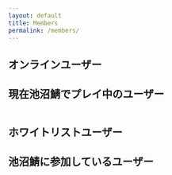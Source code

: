 ```yaml
---
layout: default
title: Members
permalink: /members/
---
```


<section class="section" id="online-users">
    <div class="container">
        <h1 class="title">オンラインユーザー</h1>
        <h2 class="subtitle">現在池沼鯖でプレイ中のユーザー</h2>
        <div class="columns is-multiline is-mobile" id="online-users-list">
        </div>
    </div>
</section>

<section class="section" id="whitelist-users">
    <div class="container">
        <h1 class="title">ホワイトリストユーザー</h1>
        <h2 class="subtitle">池沼鯖に参加しているユーザー</h2>
        <div class="columns is-multiline is-mobile" id="whitelist-users-list">
        </div>
    </div>
</section>

<script>
(window.onload = function() {
    function paddingZero(n) {
        return n > 9 ? n : '0' + n;
    }
    function minecraft_uuid2twitter_sn(uuid){
        var array = [
          { "0fba512a-44dd-4ec4-9ef6-ecb2aa28c38e" :"s0baco" },
          { "f7a3fc3d-f13b-46b6-8d48-d06de506cdb5" :"s0baco" },
          { "df96c622-655d-41d2-ac73-39a8ee195104" :"CUP_dadapo" },
          { "58f12a1c-1989-4f3b-9182-1ff23bd5d251" :"nagisberry" },
          { "e8e2ea61-af44-468d-9bd6-6f6903c110dd" :"eai04191" },
          { "efcd84f7-65c7-4803-ad2e-6f7b6fa7a66c" :"nagisberry" },
          { "d6692e9d-4ea1-4074-ba74-14f013b8db37" :"benntann_RX" },
          { "2cc26e6b-4fc0-4086-8527-0753fb48d5d3" :"Angelfall1229" },
          { "8a030347-3955-4899-98ea-f9fc0bfa079f" :"automatic_penis" },
          { "593fd0a2-482d-46ee-b9a8-980414a5e9d7" :"IV_C_LI" },
          { "4993972d-3d99-4f77-b490-c13aac5575dc" :"nanase_coder" },
          { "d723b514-850a-44ad-a5bc-474d633275c2" :"fumieval" },
          { "bd117a60-8b8f-4704-bf46-0fbdd5c84a56" :"su2ca" },
          { "d9b34348-01f2-449a-8e03-5dbc3fce21e9" :"CUP_dadapo" },
          { "4f112cce-e958-4ffc-b672-72e2804853cb" :"eai04191" }
        ];
        for(var i = 0; i < array.length; i++) {
            if(array[i][uuid] !== undefined){
                return(array[i][uuid]);
            }
        }
    }

    function subaccount_check(uuid) {
        var array = [
          { "0fba512a-44dd-4ec4-9ef6-ecb2aa28c38e" :true },
          { "efcd84f7-65c7-4803-ad2e-6f7b6fa7a66c" :true },
          { "d9b34348-01f2-449a-8e03-5dbc3fce21e9" :true },
          { "4f112cce-e958-4ffc-b672-72e2804853cb" :true }
        ];
        for(var i = 0; i < array.length; i++) {
            if(array[i][uuid] !== undefined){
                return(array[i][uuid]);
            }
        }
    }

    $.ajax({
        type: 'GET',
        url: 'http://api.mc.mizle.net/v1/',
        dataType: 'json',
        success: function(json) {
            var len = json["stats_players"].length;
            $("#whitelist-users h2").append(' (' + len + '人)');
            json["stats_players"].sort(
                function(a, b) {
                    var aName = a["login_time"];
                    var bName = b["login_time"];
                    if (aName < bName) return 1;
                    if (aName > bName) return -1;
                    return 0;
                }
            );

            for (var i = 0; i < len; i++) {
                var name = json["stats_players"][i].name;
                if(name == "Eai"){
                    name = name + '<span class="tag is-success">OP</span>';
                }
                var uuid = json["stats_players"][i].uuid;
                var twitter_sn = minecraft_uuid2twitter_sn(uuid);
                if(twitter_sn == undefined){
                    var twitter_tag = "";
                }else {
                    var twitter_tag = '<p class="subtitle is-6"><a href="https://twitter.com/' + twitter_sn + '">@' + twitter_sn + '</a></p>';
                }
                var subaccount = subaccount_check(uuid);
                if(subaccount == undefined){
                    var subaccount_tag = "";
                }else {
                    var subaccount_tag = '<span class="subaccount">Sub</span>';
                }
                var bust_url = "https://visage.surgeplay.com/bust/512/" + uuid;
                var icon = "https://visage.surgeplay.com/head/512/" + uuid + "";
                var exp_level = json["stats_players"][i].exp_level;
                var exp_perc = round(json["stats_players"][i].exp_perc * 100);
                var food_level = paddingZero(json["stats_players"][i].food_level);
                var health = paddingZero(Math.floor(json["stats_players"][i].health));
                var armor = paddingZero(Math.floor(json["stats_players"][i].armor_rating));
                var playtime = moment(moment() + moment(json["stats_players"][i].playtime, "X")).diff(moment(), 'hours');
                var login_time = moment.unix(json["stats_players"][i].login_time).fromNow();

                var playerdata =
                    '<div class="card column is-12-mobile is-one-third-tablet is-one-quarter-desktop" data-uuid="' + uuid + '">' +
                        '<div class="card-image">' +
                            '<figure class="image is-square">' +
                              '<img class="bust" src="' + bust_url + '">' +
                            '</figure>' +
                        '</div>' +
                        '<div class="card-content">' +
                        subaccount_tag + 
                            '<div class="media">' + 
                                '<div class="media-left">' + 
                                    '<figure class="image is-48x48">' + 
                                        '<img src="' + icon + '">' + 
                                    '</figure>' + 
                                '</div>' + 
                                '<div class="media-content">' + 
                                    '<p class="title is-4">'+ name +'</p>' + 
                                    twitter_tag + 
                                '</div>' + 
                            '</div>' + 
                            '<div class="content">' + 
                                '<progress class="progress is-primary" value="' + exp_perc + '" max="100" ">' + 
                                '</progress><span class="progress-info">Lv' + exp_level + ' - ' + exp_perc + '%</span>' + 
                            '</div>' + 
                        '</div>' +
                        '<footer class="card-footer">' +
                            '<a class="card-footer-item playtime"><i class="fa fa-clock-o" aria-hidden="true"></i>' + playtime + '時間</a>' +
                            '<a class="card-footer-item login_time"><i class="fa fa-calendar" aria-hidden="true"></i>' + login_time + '</a>' +
                        '</footer>' +
                        '<footer class="card-footer">' +
                            '<a class="card-footer-item health" data-value="' + health + '"><img src="https://hydra-media.cursecdn.com/minecraft.gamepedia.com/a/a7/Heart.svg">' + health + '</a>' +
                            '<a class="card-footer-item armor" data-value="' + armor + '"><img src="https://hydra-media.cursecdn.com/minecraft.gamepedia.com/b/b1/Armor.svg">' + armor + '</a>' +
                            '<a class="card-footer-item food_level"data-value="' + food_level + '"><img src="https://hydra-media.cursecdn.com/minecraft.gamepedia.com/6/65/Hunger.svg" >' + food_level + '</a>' +
                        '</footer>' +
                    '</div>';
                
                $("#whitelist-users-list").append(playerdata);
                
                if (json["stats_players"][i].online == 1) {
                    $("#online-users").css("display", "block");
                    $("#online-users-list").prepend(playerdata);
                    $("#online-users-list .card").addClass("is-online");
                }
            }
        }
    });
})();
</script>
